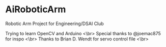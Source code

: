 # AiRoboticArm
Robotic Arm Project for Engineering/DSAI Club

Trying to learn OpenCV and Arduino <\br>
Special thanks to @joemac875 for inspo <\br>
Thanks to Brian D. Wendt for servo control file <\br>
